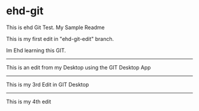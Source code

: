 # ehd-git
This is ehd Git Test.
My Sample Readme

This is my first edit in "ehd-git-edit" branch.

Im Ehd learning this GIT.

------------------------

This is an edit from my Desktop using the GIT Desktop App

-----------------------------------

This is my 3rd Edit in GIT Desktop

------------------------------------

This is my 4th edit
